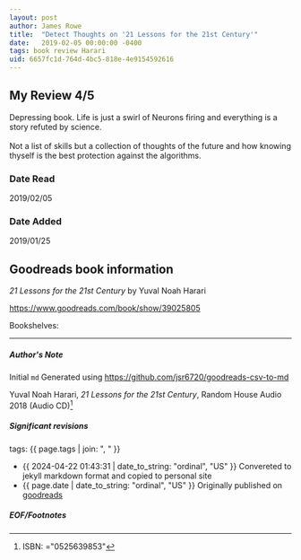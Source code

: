 ```yaml
---
layout: post
author: James Rowe
title:  "Detect Thoughts on '21 Lessons for the 21st Century'"
date:   2019-02-05 00:00:00 -0400
tags: book review Harari 
uid: 6657fc1d-764d-4bc5-818e-4e9154592616
---
```


<!-- highly dependent on how you personally use jekyll templates, and how you want this to show up -->
<!-- escape any jekyll keys with double brackets -->

## My Review 4/5

Depressing book. Life is just a swirl of Neurons firing and everything is a story refuted by science. <br/><br/>Not a list of skills but a collection of  thoughts of the future and how knowing thyself is the best protection against the algorithms. 

### Date Read
2019/02/05

### Date Added
2019/01/25

## Goodreads book information

*21 Lessons for the 21st Century* by Yuval Noah Harari

https://www.goodreads.com/book/show/39025805

Bookshelves: 

---

##### Author's Note

Initial `md` Generated using https://github.com/jsr6720/goodreads-csv-to-md

Yuval Noah Harari, *21 Lessons for the 21st Century*,  Random House Audio 2018 (Audio CD)[^1]

##### Significant revisions

tags: {{ page.tags | join: ", " }} <!-- todo move this somewhere -->

- {{ 2024-04-22 01:43:31 | date_to_string: "ordinal", "US" }} Convereted to jekyll markdown format and copied to personal site
- {{ page.date | date_to_string: "ordinal", "US" }} Originally published on [goodreads](https://www.goodreads.com)

##### EOF/Footnotes

[^1]: ISBN: ="0525639853"